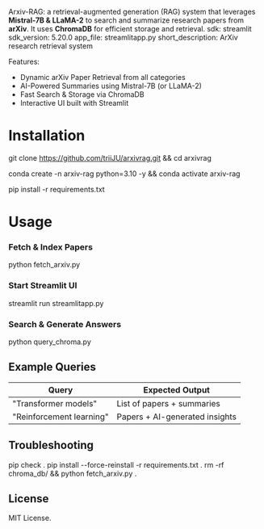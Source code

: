 Arxiv-RAG: a retrieval-augmented generation (RAG) system that leverages **Mistral-7B & LLaMA-2** to search and summarize research papers from **arXiv**. It uses **ChromaDB** for efficient storage and retrieval.
sdk: streamlit
sdk_version: 5.20.0
app_file: streamlitapp.py
short_description: ArXiv research retrieval system


Features:
- Dynamic arXiv Paper Retrieval from all categories
- AI-Powered Summaries using Mistral-7B (or LLaMA-2)
- Fast Search & Storage via ChromaDB
- Interactive UI built with Streamlit

# Installation

git clone https://github.com/triiJU/arxivrag.git && cd arxivrag

conda create -n arxiv-rag python=3.10 -y && conda activate arxiv-rag

pip install -r requirements.txt

# Usage

### Fetch & Index Papers

python fetch_arxiv.py

### Start Streamlit UI

streamlit run streamlitapp.py

### Search & Generate Answers

python query_chroma.py

## Example Queries
|          Query         |          Expected Output       |
|------------------------|--------------------------------|
| "Transformer models"   |   List of papers + summaries   |
|"Reinforcement learning"| Papers + AI-generated insights |


## Troubleshooting
pip check . 
pip install --force-reinstall -r requirements.txt  .
rm -rf chroma_db/ && python fetch_arxiv.py  . 


## License
MIT License.
